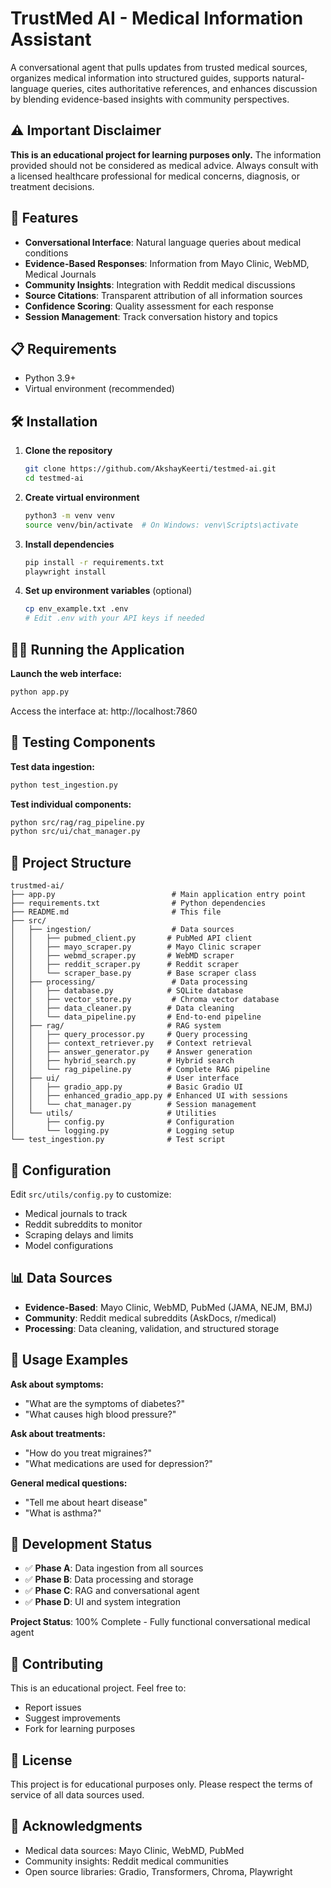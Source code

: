 # TrustMed AI - Medical Information Assistant

A conversational agent that pulls updates from trusted medical sources, organizes medical information into structured guides, supports natural-language queries, cites authoritative references, and enhances discussion by blending evidence-based insights with community perspectives.

## ⚠️ Important Disclaimer

**This is an educational project for learning purposes only.** The information provided should not be considered as medical advice. Always consult with a licensed healthcare professional for medical concerns, diagnosis, or treatment decisions.

## 🚀 Features

- **Conversational Interface**: Natural language queries about medical conditions
- **Evidence-Based Responses**: Information from Mayo Clinic, WebMD, Medical Journals
- **Community Insights**: Integration with Reddit medical discussions
- **Source Citations**: Transparent attribution of all information sources
- **Confidence Scoring**: Quality assessment for each response
- **Session Management**: Track conversation history and topics

## 📋 Requirements

- Python 3.9+
- Virtual environment (recommended)

## 🛠️ Installation

1. **Clone the repository**
   ```bash
   git clone https://github.com/AkshayKeerti/testmed-ai.git
   cd testmed-ai
   ```

2. **Create virtual environment**
   ```bash
   python3 -m venv venv
   source venv/bin/activate  # On Windows: venv\Scripts\activate
   ```

3. **Install dependencies**
   ```bash
   pip install -r requirements.txt
   playwright install
   ```

4. **Set up environment variables** (optional)
   ```bash
   cp env_example.txt .env
   # Edit .env with your API keys if needed
   ```

## 🏃‍♂️ Running the Application

**Launch the web interface:**
```bash
python app.py
```

Access the interface at: http://localhost:7860

## 🧪 Testing Components

**Test data ingestion:**
```bash
python test_ingestion.py
```

**Test individual components:**
```bash
python src/rag/rag_pipeline.py
python src/ui/chat_manager.py
```

## 📁 Project Structure

```
trustmed-ai/
├── app.py                          # Main application entry point
├── requirements.txt                # Python dependencies
├── README.md                       # This file
├── src/
│   ├── ingestion/                  # Data sources
│   │   ├── pubmed_client.py       # PubMed API client
│   │   ├── mayo_scraper.py        # Mayo Clinic scraper
│   │   ├── webmd_scraper.py       # WebMD scraper
│   │   ├── reddit_scraper.py      # Reddit scraper
│   │   └── scraper_base.py        # Base scraper class
│   ├── processing/                 # Data processing
│   │   ├── database.py            # SQLite database
│   │   ├── vector_store.py         # Chroma vector database
│   │   ├── data_cleaner.py        # Data cleaning
│   │   └── data_pipeline.py       # End-to-end pipeline
│   ├── rag/                       # RAG system
│   │   ├── query_processor.py     # Query processing
│   │   ├── context_retriever.py   # Context retrieval
│   │   ├── answer_generator.py    # Answer generation
│   │   ├── hybrid_search.py       # Hybrid search
│   │   └── rag_pipeline.py        # Complete RAG pipeline
│   ├── ui/                        # User interface
│   │   ├── gradio_app.py          # Basic Gradio UI
│   │   ├── enhanced_gradio_app.py # Enhanced UI with sessions
│   │   └── chat_manager.py        # Session management
│   └── utils/                     # Utilities
│       ├── config.py              # Configuration
│       └── logging.py             # Logging setup
└── test_ingestion.py              # Test script
```

## 🔧 Configuration

Edit `src/utils/config.py` to customize:
- Medical journals to track
- Reddit subreddits to monitor
- Scraping delays and limits
- Model configurations

## 📊 Data Sources

- **Evidence-Based**: Mayo Clinic, WebMD, PubMed (JAMA, NEJM, BMJ)
- **Community**: Reddit medical subreddits (AskDocs, r/medical)
- **Processing**: Data cleaning, validation, and structured storage

## 🎯 Usage Examples

**Ask about symptoms:**
- "What are the symptoms of diabetes?"
- "What causes high blood pressure?"

**Ask about treatments:**
- "How do you treat migraines?"
- "What medications are used for depression?"

**General medical questions:**
- "Tell me about heart disease"
- "What is asthma?"

## 🚧 Development Status

- ✅ **Phase A**: Data ingestion from all sources
- ✅ **Phase B**: Data processing and storage
- ✅ **Phase C**: RAG and conversational agent
- ✅ **Phase D**: UI and system integration

**Project Status**: 100% Complete - Fully functional conversational medical agent

## 🤝 Contributing

This is an educational project. Feel free to:
- Report issues
- Suggest improvements
- Fork for learning purposes

## 📄 License

This project is for educational purposes only. Please respect the terms of service of all data sources used.

## 🙏 Acknowledgments

- Medical data sources: Mayo Clinic, WebMD, PubMed
- Community insights: Reddit medical communities
- Open source libraries: Gradio, Transformers, Chroma, Playwright
